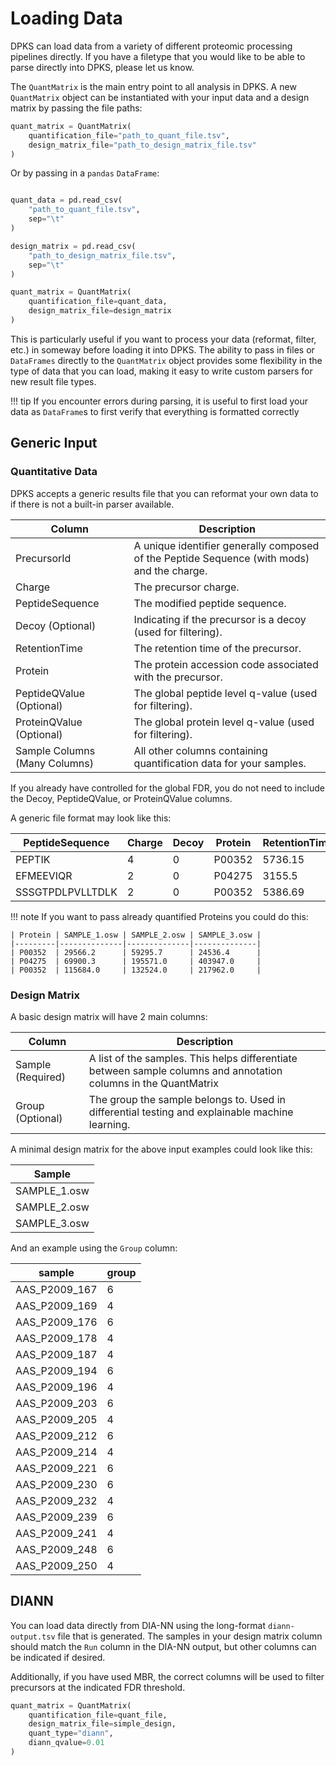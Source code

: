 # Loading Data

DPKS can load data from a variety of different proteomic processing pipelines directly. If you have a filetype that you would like to be able to parse directly into DPKS, please let us know.

The `QuantMatrix` is the main entry point to all analysis in DPKS. A new `QuantMatrix` object can be instantiated with your input data and a design matrix by passing the file paths:

```python
quant_matrix = QuantMatrix(
    quantification_file="path_to_quant_file.tsv",
    design_matrix_file="path_to_design_matrix_file.tsv"
)
```

Or by passing in a `pandas` `DataFrame`:

```python

quant_data = pd.read_csv(
    "path_to_quant_file.tsv",
    sep="\t"
)

design_matrix = pd.read_csv(
    "path_to_design_matrix_file.tsv",
    sep="\t"
)

quant_matrix = QuantMatrix(
    quantification_file=quant_data,
    design_matrix_file=design_matrix
)
```

This is particularly useful if you want to process your data (reformat, filter, etc.) in someway before loading it into DPKS. The ability to pass in files or `DataFrames` directly to the `QuantMatrix` object provides some flexibility in the type of data that you can load, making it easy to write custom parsers for new result file types.

!!! tip
    If you encounter errors during parsing, it is useful to first load your data as `DataFrame`s to first verify that
    everything is formatted correctly

## Generic Input

### Quantitative Data

DPKS accepts a generic results file that you can reformat your own data to if there is not a built-in parser available.

| Column                        | Description                                                                                |
|-------------------------------|--------------------------------------------------------------------------------------------|
| PrecursorId                   | A unique identifier generally composed of the Peptide Sequence (with mods) and the charge. |
| Charge                        | The precursor charge.                                                                      |
| PeptideSequence               | The modified peptide sequence.                                                             |
| Decoy (Optional)              | Indicating if the precursor is a decoy (used for filtering).                               |
| RetentionTime                 | The retention time of the precursor.                                                       |
| Protein                       | The protein accession code associated with the precursor.                                  |
| PeptideQValue (Optional)      | The global peptide level q-value (used for filtering).                                     |
| ProteinQValue (Optional)      | The global protein level q-value (used for filtering).                                     |
| Sample Columns (Many Columns) | All other columns containing quantification data for your samples.                         |

If you already have controlled for the global FDR, you do not need to include the Decoy, PeptideQValue, or ProteinQValue columns.

A generic file format may look like this:

| PeptideSequence  | Charge | Decoy | Protein | RetentionTime | PeptideQValue | ProteinQValue | SAMPLE_1.osw | SAMPLE_2.osw | SAMPLE_3.osw |
|------------------|--------|-------|---------|---------------|---------------|---------------|--------------|--------------|--------------|
| PEPTIK           | 4      | 0     | P00352  | 5736.15       | 7.81e-06      | 0.0001169     | 29566.2      | 59295.7      | 24536.4      |
| EFMEEVIQR        | 2      | 0     | P04275  | 3155.5        | 9.41e-06      | 0.0001169     | 69900.3      | 195571.0     | 403947.0     |
| SSSGTPDLPVLLTDLK | 2      | 0     | P00352  | 5386.69       | 7.815e-06     | 0.000116      | 115684.0     | 132524.0     | 217962.0     |


!!! note
    If you want to pass already quantified Proteins you could do this:

    | Protein | SAMPLE_1.osw | SAMPLE_2.osw | SAMPLE_3.osw |
    |---------|--------------|--------------|--------------|
    | P00352  | 29566.2      | 59295.7      | 24536.4      |
    | P04275  | 69900.3      | 195571.0     | 403947.0     |
    | P00352  | 115684.0     | 132524.0     | 217962.0     |

### Design Matrix

A basic design matrix will have 2 main columns:

| Column            | Description                                                                                                      |
|-------------------|------------------------------------------------------------------------------------------------------------------|
| Sample (Required) | A list of the samples. This helps differentiate between sample columns and annotation columns in the QuantMatrix |
| Group  (Optional) | The group the sample belongs to. Used in differential testing and explainable machine learning.                  |

A minimal design matrix for the above input examples could look like this:

| Sample       |
|--------------|
| SAMPLE_1.osw |
| SAMPLE_2.osw |
| SAMPLE_3.osw |

And an example using the `Group` column:

| sample        | group |
|---------------|-------|
| AAS_P2009_167 | 6     |
| AAS_P2009_169 | 4     |
| AAS_P2009_176 | 6     |
| AAS_P2009_178 | 4     |
| AAS_P2009_187 | 4     |
| AAS_P2009_194 | 6     |
| AAS_P2009_196 | 4     |
| AAS_P2009_203 | 6     |
| AAS_P2009_205 | 4     |
| AAS_P2009_212 | 6     |
| AAS_P2009_214 | 4     |
| AAS_P2009_221 | 6     |
| AAS_P2009_230 | 6     |
| AAS_P2009_232 | 4     |
| AAS_P2009_239 | 6     |
| AAS_P2009_241 | 4     |
| AAS_P2009_248 | 6     |
| AAS_P2009_250 | 4     |


## DIANN

You can load data directly from DIA-NN using the long-format `diann-output.tsv` file that is generated. The samples in your design matrix column should match the `Run` column in the DIA-NN output, but other columns can be indicated if desired.

Additionally, if you have used MBR, the correct columns will be used to filter precursors at the indicated FDR threshold.

```python
quant_matrix = QuantMatrix(
    quantification_file=quant_file,
    design_matrix_file=simple_design,
    quant_type="diann",
    diann_qvalue=0.01
)
```


